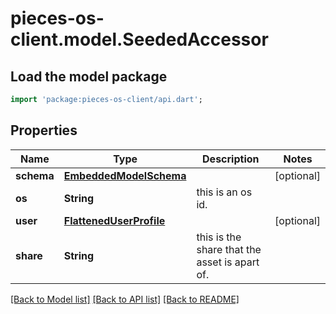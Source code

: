# pieces-os-client.model.SeededAccessor

## Load the model package
```dart
import 'package:pieces-os-client/api.dart';
```

## Properties
Name | Type | Description | Notes
------------ | ------------- | ------------- | -------------
**schema** | [**EmbeddedModelSchema**](EmbeddedModelSchema.md) |  | [optional] 
**os** | **String** | this is an os id. | 
**user** | [**FlattenedUserProfile**](FlattenedUserProfile.md) |  | [optional] 
**share** | **String** | this is the share that the asset is apart of. | 

[[Back to Model list]](../README.md#documentation-for-models) [[Back to API list]](../README.md#documentation-for-api-endpoints) [[Back to README]](../README.md)


